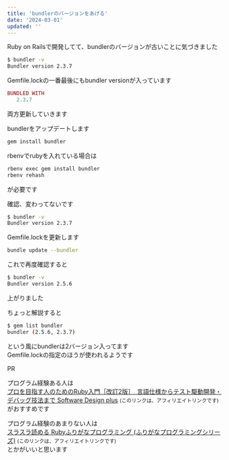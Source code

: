 ```yaml
---
title: 'bundlerのバージョンをあげる'
date: '2024-03-01'
updated: ''
---
```


Ruby on Railsで開発してて、bundlerのバージョンが古いことに気づきました

```bash
$ bundler -v
Bundler version 2.3.7
```

Gemfile.lockの一番最後にもbundler versionが入っています

```rb
BUNDLED WITH
   2.3.7
```

両方更新していきます

bundlerをアップデートします

```bash
gem install bundler
```

rbenvでrubyを入れている場合は

```bash
rbenv exec gem install bundler
rbenv rehash
```

が必要です

確認、変わってないです

```bash
$ bundler -v
Bundler version 2.3.7
```

Gemfile.lockを更新します

```bash
bundle update --bundler
```

これで再度確認すると

```bash
$ bundler -v
Bundler version 2.5.6
```

上がりました

ちょっと解説すると

```bash
$ gem list bundler
bundler (2.5.6, 2.3.7)
```

という風にbundlerは2バージョン入ってます  
Gemfile.lockの指定のほうが使われるようです

PR

プログラム経験ある人は  
[プロを目指す人のためのRuby入門［改訂2版］　言語仕様からテスト駆動開発・デバッグ技法まで Software Design plus](https://amzn.to/3UZ6iD2) <small>(このリンクは、アフィリエイトリンクです)</small>  
がおすすめです

プログラム経験のあまりない人は  
[スラスラ読める Rubyふりがなプログラミング (ふりがなプログラミングシリーズ)](https://amzn.to/49AqT5b) <small>(このリンクは、アフィリエイトリンクです)</small>  
とかがいいと思います
